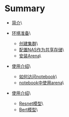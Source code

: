 # Summary

* [简介](README.md)\
* [环境准备](setup/README.md)\
	* [创建集群](setup/CREATE_CLUSTER.md)\
	* [配置NAS作为共享存储](setup/SETUP_NAS.md)\
	* [安装Arena](setup/INSTALL_ARENA.md)\
* [使用介绍](guide/README.md)\
	* [如何访问notebook](guide/ACCESS_NOTEBOOK.md)\
	* [notebook中使用arena](guide/NOTEBOOK_USE_ARENA.md)\

* [使用介绍](practice/README.md)\
	* [Resnet模型](practice/RESNET.md)\
	* [Bert模型](practice/BERT.md)\

